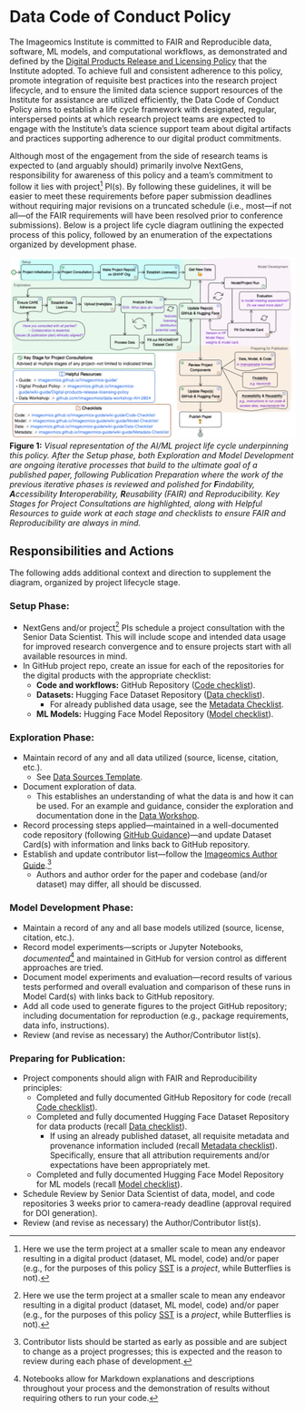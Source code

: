 # Data Code of Conduct Policy

The Imageomics Institute is committed to FAIR and Reproducible data, software, ML models, and computational workflows, as demonstrated and defined by the [Digital Products Release and Licensing Policy](Digital-products-release-licensing-policy.md) that the Institute adopted. To achieve full and consistent adherence to this policy, promote integration of requisite best practices into the research project lifecycle, and to ensure the limited data science support resources of the Institute for assistance are utilized efficiently, the Data Code of Conduct Policy aims to establish a life cycle framework with designated, regular, interspersed points at which research project teams are expected to engage with the Institute’s data science support team about digital artifacts and practices supporting adherence to our digital product commitments.

Although most of the engagement from the side of research teams is expected to (and arguably should) primarily involve NextGens, responsibility for awareness of this policy and a team’s commitment to follow it lies with project[^1] PI(s). By following these guidelines, it will be easier to meet these requirements before paper submission deadlines without requiring major revisions on a truncated schedule (i.e., most—if not all—of the FAIR requirements will have been resolved prior to conference submissions). Below is a project life cycle diagram outlining the expected process of this policy, followed by an enumeration of the expectations organized by development phase.

![Project Life Cycle diagram from set up through iterative data exploration and model development phases, with the final phase preparing for publication including review that products meet FAIR principles](images/data-code-of-conduct/project_lifecycle-formal.png)
**Figure 1:** _Visual representation of the AI/ML project life cycle underpinning this policy. After the Setup phase, both Exploration and Model Development are ongoing iterative processes that build to the ultimate goal of a published paper, following Publication Preparation where the work of the previous iterative phases is reviewed and polished for **F**indability, **A**ccessibility **I**nteroperability, **R**eusability (FAIR) and Reproducibility. Key Stages for Project Consultations are highlighted, along with Helpful Resources to guide work at each stage and checklists to ensure FAIR and Reproducibility are always in mind._

## Responsibilities and Actions

The following adds additional context and direction to supplement the diagram, organized by project lifecycle stage.

### Setup Phase:

* NextGens and/or project[^1] PIs schedule a project consultation with the Senior Data Scientist. This will include scope and intended data usage for improved research convergence and to ensure projects start with all available resources in mind.
* In GitHub project repo, create an issue for each of the repositories for the digital products with the appropriate checklist:
  * **Code and workflows:** GitHub Repository ([Code checklist](Code-Checklist.md)).
  * **Datasets:** Hugging Face Dataset Repository ([Data checklist](Data-Checklist.md)).
    * For already published data usage, see the [Metadata Checklist](Metadata-Checklist.md).
  * **ML Models:** Hugging Face Model Repository ([Model checklist](Model-Checklist.md)).

### Exploration Phase:

* Maintain record of any and all data utilized (source, license, citation, etc.).
  * See [Data Sources Template](https://docs.google.com/spreadsheets/d/1r4-_Ytg2bwGMxLpYrk4GVhx61JSOYXANsSFjryNmsDE/edit?usp=drive_link).
* Document exploration of data.
  * This establishes an understanding of what the data is and how it can be used. For an example and guidance, consider the exploration and documentation done in the [Data Workshop](https://github.com/Imageomics/data-workshop-AH-2024).
* Record processing steps applied—maintained in a well-documented code repository (following [GitHub Guidance](GitHub-Repo-Guide.md))—and update Dataset Card(s) with information and links back to GitHub repository.
* Establish and update contributor list—follow the [Imageomics Author Guide](https://docs.google.com/spreadsheets/d/1GwlCukfoQPL8JI2yyWRD3g4uiMTO3tlGNE_qeb_xBCs/edit?usp=sharing).[^2]
  * Authors and author order for the paper and codebase (and/or dataset) may differ, all should be discussed.

### Model Development Phase:

* Maintain a record of any and all base models utilized (source, license, citation, etc.).
* Record model experiments—scripts or Jupyter Notebooks, _documented_[^3] and maintained in GitHub for version control as different approaches are tried.
* Document model experiments and evaluation—record results of various tests performed and overall evaluation and comparison of these runs in Model Card(s) with links back to GitHub repository.
* Add all code used to generate figures to the project GitHub repository; including documentation for reproduction (e.g., package requirements, data info, instructions).
* Review (and revise as necessary) the Author/Contributor list(s).

### Preparing for Publication:

* Project components should align with FAIR and Reproducibility principles:
  * Completed and fully documented GitHub Repository for code (recall [Code checklist](Code-Checklist.md)).
  * Completed and fully documented Hugging Face Dataset Repository for data products (recall [Data checklist](Data-Checklist.md)).
    * If using an already published dataset, all requisite metadata and provenance information included (recall [Metadata checklist](Metadata-Checklist.md)). Specifically, ensure that all attribution requirements and/or expectations have been appropriately met.
  * Completed and fully documented Hugging Face Model Repository for ML models (recall [Model checklist](Model-Checklist.md)).
* Schedule Review by Senior Data Scientist of data, model, and code repositories 3 weeks prior to camera-ready deadline (approval required for DOI generation).
* Review (and revise as necessary) the Author/Contributor list(s).

[^1]:  Here we use the term project at a smaller scale to mean any endeavor resulting in a digital product (dataset, ML model, code) and/or paper (e.g., for the purposes of this policy [SST](https://github.com/Imageomics/SST) is a *project*, while Butterflies is not).

[^2]:  Contributor lists should be started as early as possible and are subject to change as a project progresses; this is expected and the reason to review during each phase of development.

[^3]:  Notebooks allow for Markdown explanations and descriptions throughout your process and the demonstration of results without requiring others to run your code.
